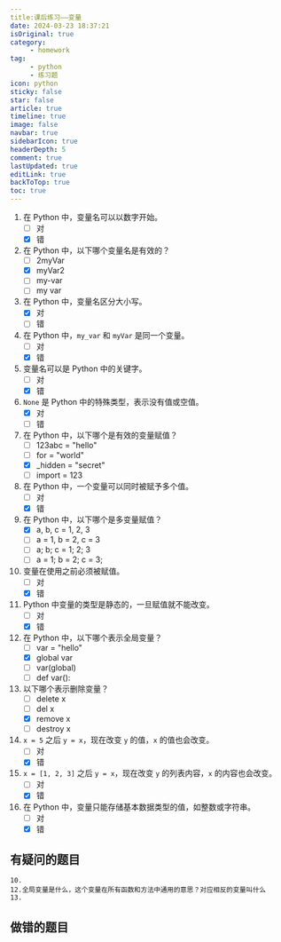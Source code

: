 ```yaml
---
title:课后练习——变量
date: 2024-03-23 18:37:21
isOriginal: true
category:
     - homework
tag:
     - python
     - 练习题
icon: python
sticky: false
star: false
article: true
timeline: true
image: false
navbar: true
sidebarIcon: true
headerDepth: 5
comment: true
lastUpdated: true
editLink: true
backToTop: true
toc: true
---
```


1. 在 Python 中，变量名可以以数字开始。
    - [ ] 对
    - [x] 错

2. 在 Python 中，以下哪个变量名是有效的？
    - [ ] 2myVar
    - [x] myVar2
    - [ ] my-var
    - [ ] my var

3. 在 Python 中，变量名区分大小写。
    - [x] 对
    - [ ] 错

4. 在 Python 中，`my_var` 和 `myVar` 是同一个变量。
    - [ ] 对
    - [x] 错

5. 变量名可以是 Python 中的关键字。
    - [ ] 对
    - [x] 错

6. `None` 是 Python 中的特殊类型，表示没有值或空值。
    - [x] 对
    - [ ] 错

7. 在 Python 中，以下哪个是有效的变量赋值？
    - [ ] 123abc = "hello"
    - [ ] for = "world"
    - [x] _hidden = "secret"
    - [ ] import = 123

8. 在 Python 中，一个变量可以同时被赋予多个值。
    - [ ] 对
    - [x] 错

9. 在 Python 中，以下哪个是多变量赋值？
    - [x] a, b, c = 1, 2, 3
    - [ ] a = 1, b = 2, c = 3
    - [ ] a; b; c = 1; 2; 3
    - [ ] a = 1; b = 2; c = 3;

10. 变量在使用之前必须被赋值。
    - [ ] 对
    - [x] 错

11. Python 中变量的类型是静态的，一旦赋值就不能改变。
    - [ ] 对
    - [x] 错

12. 在 Python 中，以下哪个表示全局变量？
    - [ ] var = "hello"
    - [x] global var
    - [ ] var(global)
    - [ ] def var():

13. 以下哪个表示删除变量？
    - [ ] delete x
    - [ ] del x
    - [x] remove x
    - [ ] destroy x

14. `x = 5` 之后 `y = x`，现在改变 `y` 的值，`x` 的值也会改变。
    - [ ] 对
    - [x] 错

15. `x = [1, 2, 3]` 之后 `y = x`，现在改变 `y` 的列表内容，`x` 的内容也会改变。
    - [ ] 对
    - [x] 错

16. 在 Python 中，变量只能存储基本数据类型的值，如整数或字符串。
    - [ ] 对
    - [x] 错

## 有疑问的题目

```pyt
10.
12.全局变量是什么，这个变量在所有函数和方法中通用的意思？对应相反的变量叫什么
13.
```

## 做错的题目

```python
```

